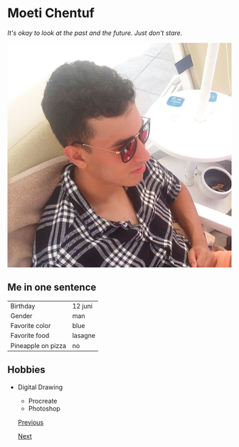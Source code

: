 <!-- H1 -->
# Moeti Chentuf

<!-- Italic -->
*It's okay to look at the past and the future. Just don't stare.*


<!-- Images -->

![moeti](moeti)

<!-- H2 -->

## Me in one sentence

<!-- Table -->
|| |
|:--------|:--------|
|Birthday|12 juni| 
|Gender|man| 
|Favorite color|blue|
|Favorite food| lasagne|
|Pineapple on pizza|no|

<!-- H3 -->
## Hobbies


* Digital Drawing
    
    * Procreate
    * Photoshop
    
    [Previous](https://github.com/EddyGHendrickx/challenge-markdown/blob/master/README.md)

    [Next](https://github.com/nbenin/neil-repo)